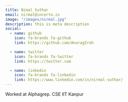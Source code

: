 ```yaml
---
title: Nimal Suthar
email: nirmal@incerto.in
image: "/images/nirmal.jpg"
description: this is meta description
social:
  - name: github
    icon: fa-brands fa-github
    link: https://github.com/AnuragIroh

  - name: twitter
    icon: fa-brands fa-twitter
    link: https://twitter.com

  - name: linkedin
    icon: fa-brands fa-linkedin
    link: https://www.linkedin.com/in/nirmal-suthar/
---
```


Worked at Alphagrep.
CSE IIT Kanpur
